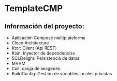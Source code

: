 # TemplateCMP

## Información del proyecto:

- Aplicación Compose multiplataforma
- Clean Architecture
- Ktor: Client (Api REST)
- Koin: Inyector de dependencias
- SQLDelight: Persistencia de datos
- MVVM
- Coil: carga de imagenes
- BuildConfig: Gestión de variables locales privadas

